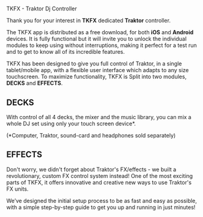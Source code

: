 #
TKFX - Traktor Dj Controller

Thank you for your interest in **TKFX** dedicated **Traktor** controller.

The TKFX app is distributed as a free download, for both **iOS** and **Android** devices. It is fully functional but it will invite you to unlock the individual modules to keep using without interruptions, making it perfect for a test run and to get to know all of its incredible features.

TKFX has been designed to give you full control of Traktor, in a single tablet/mobile app, with a flexible user interface which adapts to any size touchscreen. To maximize functionality, TKFX is Split into two modules, **DECKS** and **EFFECTS**.

## DECKS

With control of all 4 decks, the mixer and the music library, you can mix a whole DJ set using only your touch screen device\*.

\(\*Computer, Traktor, sound-card and headphones sold separately\)

## EFFECTS

Don't worry, we didn't forget about Traktor's FX/effects - we built a revolutionary, custom FX control system instead! One of the most exciting parts of TKFX, it offers innovative and creative new ways to use Traktor's FX units.

We’ve designed the initial setup process to be as fast and easy as possible, with a simple step-by-step guide to get you up and running in just minutes!

